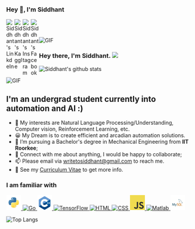 ### Hey 👋, I'm Siddhant

<a href="https://www.linkedin.com/in/siddhant-gupta-95180824b/">
  <img align="left" alt="Siddhant's LinkdeIn" width="22px" src="https://cdn.jsdelivr.net/npm/simple-icons@v3/icons/linkedin.svg" />
</a>
<a href="https://www.kaggle.com/minemaster01">
  <img align="left" alt="Siddhant's Kaggle" width="22px" src="https://cdn.jsdelivr.net/npm/simple-icons@3.1.0/icons/kaggle.svg" />
</a>
<a href="https://www.instagram.com/sane_saint_sid/">
  <img align="left" alt="Siddhant's Instagram" width="22px" src="https://cdn.jsdelivr.net/npm/simple-icons@v3/icons/instagram.svg" />
</a>
<a href="https://www.facebook.com/writetosid">
  <img align="left" alt="Siddhant's Facebook" width="22px" src="https://cdn.jsdelivr.net/npm/simple-icons@v3/icons/facebook.svg" />
</a>

<br />
<br />

![GIF](https://i.imgur.com/fhVTAyV.gif)

### Hey there, I'm Siddhant.  <img src="https://media.tenor.com/images/2f071cab07e5ddac7224f1ff3d8cccf2/tenor.gif" width="25px">
![Siddhant's github stats](https://github-readme-stats.vercel.app/api?username=SidWorks01&show_icons=true&hide_border=true)

![GIF](https://i.imgur.com/fhVTAyV.gif)

## I'm an undergrad student currently into automation and AI :) 
- 🤔 My interests are Natural Language Processing/Understanding, Computer vision, Reinforcement Learning, etc.
- 😀 My Dream is to create efficient and arcadian automation solutions.
- 💼 I’m pursuing a Bachelor's degree in Mechanical Engineering from **IIT Roorkee**;
- 💬 Connect with me about anything, I would be happy to collaborate;
- 📫 Please email via writetosiddhant@gmail.com to reach me.
- 📝 See my [Curriculum Vitae](https://drive.google.com/file/d/1kOdpEL0IEAuURkP_t041t_SVLgH0jXsh/view?usp=drive_link) to get more info.

### I am familiar with
[<img alt="Python" width="40px" src="https://raw.githubusercontent.com/github/explore/80688e429a7d4ef2fca1e82350fe8e3517d3494d/topics/python/python.png" />
<img alt="Go" width="40px" src="https://logodix.com/logo/2142700.png" />
<img alt="CPP" width="40px" src="https://raw.githubusercontent.com/mwasplund/Tracer/master/Assets/cpp_icon.png" />
<img alt="TensorFlow" width="40px" src="https://upload.wikimedia.org/wikipedia/commons/thumb/2/2d/Tensorflow_logo.svg/1200px-Tensorflow_logo.svg.png" />
<img alt="HTML" width="40px" src="https://www.tel.computerservice.ie/wp-content/uploads/2020/04/1417589451_html-256.png" />
<img alt="CSS" width="40px" src="https://www.kindpng.com/picc/m/464-4640184_css3-png-download-css-icon-transparent-png.png" />
<img alt="JavaScript" width="40px" src="https://raw.githubusercontent.com/github/explore/80688e429a7d4ef2fca1e82350fe8e3517d3494d/topics/javascript/javascript.png" />
<img alt="Matlab" width="40px" src="https://i.imgur.com/I7nBlZ5.png" />
<img alt="MySQL" width="40px" src="https://raw.githubusercontent.com/github/explore/80688e429a7d4ef2fca1e82350fe8e3517d3494d/topics/mysql/mysql.png" />](https://github.com/SidWorks01)

![Top Langs](https://github-readme-stats.vercel.app/api/top-langs/?username=SidWorks01&layout=compact&theme=gotham&card_width=1000&langs_count=10)

<!--
**SidWorks01/SidWorks01** is a ✨ _special_ ✨ repository because its `README.md` (this file) appears on your GitHub profile.

Here are some ideas to get you started:
- 🔭 I’m currently working on ...
- 👯 I’m looking to collaborate on ...
- 🤔 I’m looking for help with ...
- 💬 Ask me about ...
- 😄 Pronouns: ...
-->
